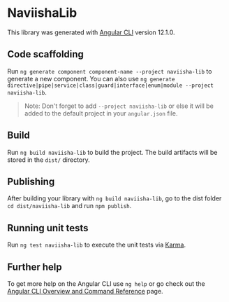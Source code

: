 # NaviishaLib

This library was generated with [Angular CLI](https://github.com/angular/angular-cli) version 12.1.0.

## Code scaffolding

Run `ng generate component component-name --project naviisha-lib` to generate a new component. You can also use `ng generate directive|pipe|service|class|guard|interface|enum|module --project naviisha-lib`.
> Note: Don't forget to add `--project naviisha-lib` or else it will be added to the default project in your `angular.json` file. 

## Build

Run `ng build naviisha-lib` to build the project. The build artifacts will be stored in the `dist/` directory.

## Publishing

After building your library with `ng build naviisha-lib`, go to the dist folder `cd dist/naviisha-lib` and run `npm publish`.

## Running unit tests

Run `ng test naviisha-lib` to execute the unit tests via [Karma](https://karma-runner.github.io).

## Further help

To get more help on the Angular CLI use `ng help` or go check out the [Angular CLI Overview and Command Reference](https://angular.io/cli) page.
